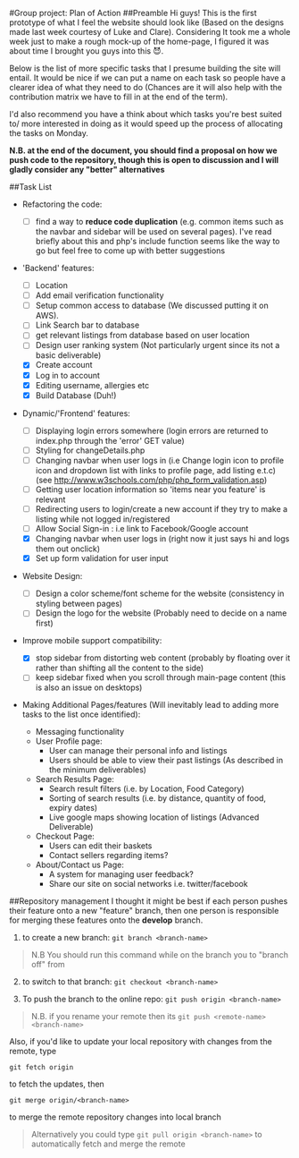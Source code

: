 #Group project: Plan of Action
##Preamble
Hi guys! This is the first prototype of what I feel the website
should look like (Based on the designs made last week courtesy
of Luke and Clare).
Considering It took me a whole week just to make a rough mock-up
of the home-page, I figured it was about time I brought you guys
into this :smiling_imp:.

Below is the list of more specific tasks that I presume building
the site will entail. It would be nice if we can put a name on 
each task so people have a clearer idea of what they need to do
(Chances are it will also help with the contribution matrix we
have to fill in at the end of the term).

I'd also recommend you have a think about which tasks you're
best suited to/ more interested in doing as it would
speed up the process of allocating the tasks on Monday.

**N.B. at the end of the document, you should find a 
proposal on how we push code to the repository, 
though this is open to discussion and I will gladly
consider any "better" alternatives**

##Task List 



* Refactoring the code:
    * [ ] find a way to **reduce code duplication** (e.g. common items
    such as the navbar and sidebar will be used on several pages).
    I've read briefly about this and php's include function seems
    like the way to go but feel free to come up with better 
    suggestions
    
* 'Backend' features:

    * [ ] Location
    * [ ] Add email verification functionality
    * [ ] Setup common access to database (We discussed putting it on AWS).
    * [ ] Link Search bar to database
    * [ ] get relevant listings from database based on user location
    * [ ] Design user ranking system (Not particularly urgent since its not a basic deliverable)
    * [x] Create account
    * [x] Log in to account
    * [x] Editing username, allergies etc
    * [x] Build Database (Duh!)

* Dynamic/'Frontend' features:
    * [ ] Displaying login errors somewhere (login errors are returned to index.php through the 'error' GET value)
    * [ ] Styling for changeDetails.php
    * [ ] Changing navbar when user logs in (i.e Change login icon to
        profile icon and dropdown list with links to profile page,
        add listing e.t.c)
    (see http://www.w3schools.com/php/php_form_validation.asp)
    * [ ] Getting user location information so 'items near you feature'
    is relevant
    * [ ] Redirecting users to login/create a new account if they try
    to make a listing while not logged in/registered
    * [ ] Allow Social Sign-in : i.e link to Facebook/Google account
    * [x] Changing navbar when user logs in (right now it just says hi and logs them out onclick)
    * [x] Set up form validation for user input
    
* Website Design:
    * [ ] Design a color scheme/font scheme for the website (consistency in
    styling between pages)
    * [ ] Design the logo for the website (Probably need to decide on a name
    first)
    
* Improve mobile support compatibility:
    * [x] stop sidebar from distorting web content (probably by 
    floating over it rather than shifting all the content to the
    side)
    * [ ] keep sidebar fixed when you scroll through main-page content
    (this is also an issue on desktops)
    
* Making Additional Pages/features (Will inevitably lead to 
adding more tasks to the list once identified):
    * Messaging functionality
    * User Profile page:
        * User can manage their personal info and listings
        * Users should be able to view their past listings
        (As described in the minimum deliverables)
    * Search Results Page:
        * Search result filters (i.e. by Location, Food Category)
        * Sorting of search results (i.e. by distance, quantity 
        of food, expiry dates)
        * Live google maps showing location of listings (Advanced 
        Deliverable)
    * Checkout Page:
        * Users can edit their baskets
        * Contact sellers regarding items?
    * About/Contact us Page:
        * A system for managing user feedback?
        * Share our site on social networks i.e. twitter/facebook

##Repository management
I thought it might be best if each person pushes their feature
onto a new "feature" branch, then one person is responsible
for merging these features onto the **develop** branch.

1. to create a new branch:
    `git branch <branch-name>`

>N.B You should run this command while on the branch you 
>to "branch off" from

2. to switch to that branch: `git checkout <branch-name>`

3. To push the branch to the online repo:
   `git push origin <branch-name>`

>N.B. if you rename your remote then its 
>`git push <remote-name> <branch-name>`

Also, if you'd like to update your local repository with changes 
from the remote, type

 `git fetch origin`
 
 to fetch the updates, then
 
 `git merge origin/<branch-name>`
 
 to merge the remote repository changes into local branch
 
>Alternatively you could type `git pull origin <branch-name>`
>to automatically fetch and merge the remote
